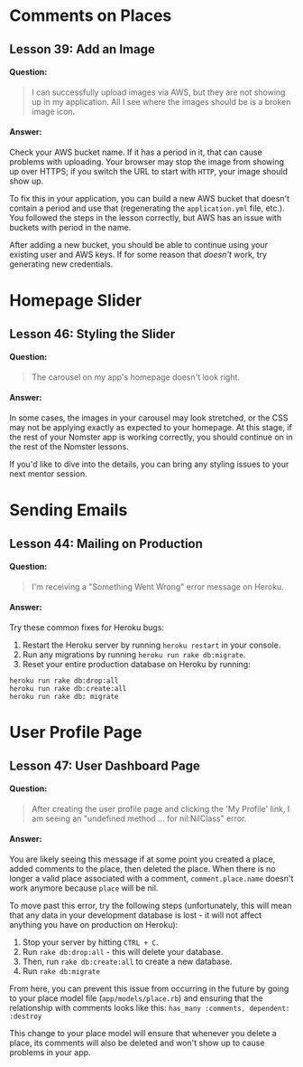 # Comments on Places

## Lesson 39: Add an Image

#### Question:
> I can successfully upload images via AWS, but they are not showing up in my application. All I see where the images should be is a broken image icon.

#### Answer:
Check your AWS bucket name. If it has a period in it, that can cause problems with uploading. Your browser may stop the image from showing up over HTTPS; if you switch the URL to start with `HTTP`, your image should show up.

To fix this in your application, you can build a new AWS bucket that doesn't contain a period and use that (regenerating the  `application.yml` file, etc.). You followed the steps in the lesson correctly, but AWS has an issue with buckets with period in the name.

After adding a new bucket, you should be able to continue using your existing user and AWS keys. If for some reason that _doesn't_ work, try generating new credentials.

# Homepage Slider

## Lesson 46: Styling the Slider

#### Question:
> The carousel on my app's homepage doesn't look right.

#### Answer:
In some cases, the images in your carousel may look stretched, or the CSS may not be applying exactly as expected to your homepage. At this stage, if the rest of your Nomster app is working correctly, you should continue on in the rest of the Nomster lessons.

If you'd like to dive into the details, you can bring any styling issues to your next mentor session.

# Sending Emails

## Lesson 44: Mailing on Production

#### Question:
> I'm receiving a "Something Went Wrong" error message on Heroku.

#### Answer:
Try these common fixes for Heroku bugs:
1) Restart the Heroku server by running `heroku restart` in your console.
2) Run any migrations by running `heroku run rake db:migrate`.
3) Reset your entire production database on Heroku by running:
```
heroku run rake db:drop:all
heroku run rake db:create:all
heroku run rake db: migrate
```

# User Profile Page

## Lesson 47: User Dashboard Page

#### Question:
> After creating the user profile page and clicking the 'My Profile' link, I am seeing an "undefined method ... for nil:NilClass" error.

#### Answer:
You are likely seeing this message if at some point you created a place, added comments to the place, then deleted the place. When there is no longer a valid place associated with a comment, `comment.place.name` doesn't work anymore because `place` will be nil.

To move past this error, try the following steps (unfortunately, this will mean that any data in your development database is lost - it will not affect anything you have on production on Heroku):
1) Stop your server by hitting `CTRL + C`.
2) Run `rake db:drop:all` - this will delete your database.
3) Then, run `rake db:create:all` to create a new database.
4) Run `rake db:migrate`

From here, you can prevent this issue from occurring in the future by going to your place model file (`app/models/place.rb`) and ensuring that the relationship with comments looks like this: `has_many :comments, dependent: :destroy`

This change to your place model will ensure that whenever you delete a place, its comments will also be deleted and won't show up to cause problems in your app.

